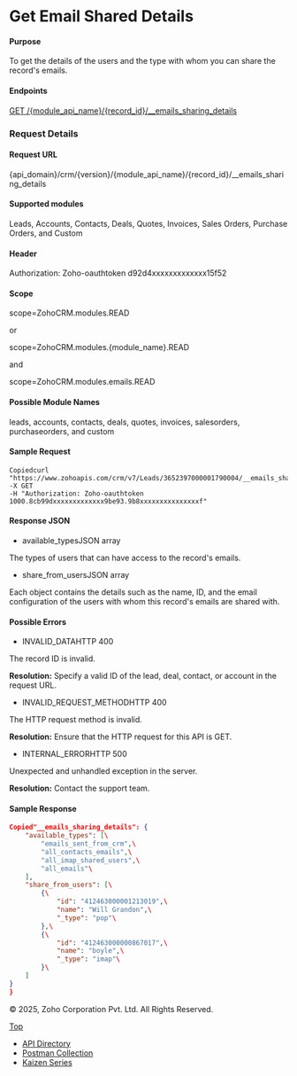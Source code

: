 
# Get Email Shared Details

#### Purpose

To get the details of the users and the type with whom you can share the record's emails.

#### Endpoints

[GET /{module\_api\_name}/{record\_id}/\_\_emails\_sharing\_details](https://www.zoho.com/crm/developer/docs/api/v7/get-email-shared-details.html)

### Request Details

#### Request URL

{api\_domain}/crm/{version}/{module\_api\_name}/{record\_id}/\_\_emails\_sharing\_details

#### Supported modules

Leads, Accounts, Contacts, Deals, Quotes, Invoices, Sales Orders, Purchase Orders, and Custom

#### Header

Authorization: Zoho-oauthtoken d92d4xxxxxxxxxxxxx15f52

#### Scope

scope=ZohoCRM.modules.READ

or

scope=ZohoCRM.modules.{module\_name}.READ

and

scope=ZohoCRM.modules.emails.READ

#### Possible Module Names

leads, accounts, contacts, deals, quotes, invoices, salesorders, purchaseorders, and custom

#### Sample Request

``` curl
Copiedcurl "https://www.zohoapis.com/crm/v7/Leads/3652397000001790004/__emails_sharing_details"
-X GET
-H "Authorization: Zoho-oauthtoken 1000.8cb99dxxxxxxxxxxxxx9be93.9b8xxxxxxxxxxxxxxxf"
```

#### Response JSON

- available\_typesJSON array



The types of users that can have access to the record's emails.

- share\_from\_usersJSON array



Each object contains the details such as the name, ID, and the email configuration of the users with whom this record's emails are shared with.


#### Possible Errors

- INVALID\_DATAHTTP 400



The record ID is invalid.

**Resolution:** Specify a valid ID of the lead, deal, contact, or account in the request URL.

- INVALID\_REQUEST\_METHODHTTP 400



The HTTP request method is invalid.

**Resolution:** Ensure that the HTTP request for this API is GET.

- INTERNAL\_ERRORHTTP 500



Unexpected and unhandled exception in the server.

**Resolution:** Contact the support team.


#### Sample Response

``` json
Copied"__emails_sharing_details": {
    "available_types": [\
        "emails_sent_from_crm",\
        "all_contacts_emails",\
        "all_imap_shared_users",\
        "all_emails"\
    ],
    "share_from_users": [\
        {\
            "id": "412463000001213019",\
            "name": "Will Grandon",\
            "_type": "pop"\
        },\
        {\
            "id": "412463000000867017",\
            "name": "boyle",\
            "_type": "imap"\
        }\
    ]
}
}
```

© 2025, Zoho Corporation Pvt. Ltd. All Rights Reserved.

[Top](https://www.zoho.com/crm/developer/docs/api/v7/get-email-shared-details.html#top)

- [API Directory](https://www.zoho.com/crm/developer/docs/api-directory.html?source_from=qlink_)
- [Postman Collection](https://www.postman.com/zohocrmdevelopers/workspace/zoho-crm-developers/overview?source_from=qlink_)
- [Kaizen Series](https://www.zoho.com/crm/developer/docs/kaizen-series-directory.html?source_from=qlink_)